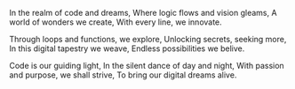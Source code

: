 In the realm of code and dreams,
Where logic flows and vision gleams,
A world of wonders we create,
With every line, we innovate.

Through loops and functions, we explore,
Unlocking secrets, seeking more,
In this digital tapestry we weave,
Endless possibilities we belive.

Code is our guiding light,
In the silent dance of day and night,
With passion and purpose, we shall strive,
To bring our digital dreams alive.
